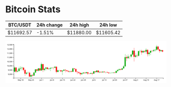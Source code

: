 # Bitcoin Stats

BTC/USDT|24h change|24h high|24h low|
|---|---|---|---|
|$11692.57|-1.51%|$11880.00|$11605.42|

<img src="./chart.svg">
